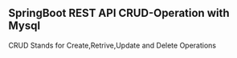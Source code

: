 ## SpringBoot REST API CRUD-Operation with Mysql
CRUD Stands for Create,Retrive,Update and Delete Operations

